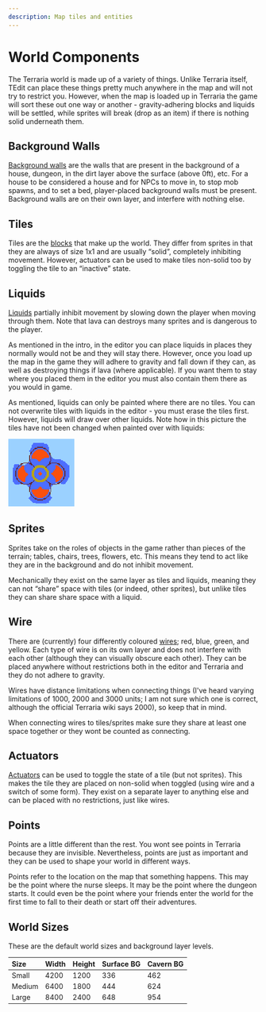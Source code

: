 ```yaml
---
description: Map tiles and entities
---
```


# World Components

The Terraria world is made up of a variety of things. Unlike Terraria itself, TEdit can place these things pretty much anywhere in the map and will not try to restrict you. However, when the map is loaded up in Terraria the game will sort these out one way or another - gravity-adhering blocks and liquids will be settled, while sprites will break \(drop as an item\) if there is nothing solid underneath them.

## Background Walls

[Background walls](http://terraria.gamepedia.com/Wall) are the walls that are present in the background of a house, dungeon, in the dirt layer above the surface \(above 0ft\), etc. For a house to be considered a house and for NPCs to move in, to stop mob spawns, and to set a bed, player-placed background walls must be present. Background walls are on their own layer, and interfere with nothing else.

## Tiles

Tiles are the [blocks](http://terraria.gamepedia.com/Block) that make up the world. They differ from sprites in that they are always of size 1x1 and are usually “solid”, completely inhibiting movement. However, actuators can be used to make tiles non-solid too by toggling the tile to an “inactive” state.

## Liquids

[Liquids](http://terraria.gamepedia.com/Liquids) partially inhibit movement by slowing down the player when moving through them. Note that lava can destroys many sprites and is dangerous to the player.

As mentioned in the intro, in the editor you can place liquids in places they normally would not be and they will stay there. However, once you load up the map in the game they will adhere to gravity and fall down if they can, as well as destroying things if lava \(where applicable\). If you want them to stay where you placed them in the editor you must also contain them there as you would in game.

As mentioned, liquids can only be painted where there are no tiles. You can not overwrite tiles with liquids in the editor - you must erase the tiles first. However, liquids will draw over other liquids. Note how in this picture the tiles have not been changed when painted over with liquids:

![liquid](../.gitbook/assets/tedit_liquid_painting.png)

## Sprites

Sprites take on the roles of objects in the game rather than pieces of the terrain; tables, chairs, trees, flowers, etc. This means they tend to act like they are in the background and do not inhibit movement.

Mechanically they exist on the same layer as tiles and liquids, meaning they can not “share” space with tiles \(or indeed, other sprites\), but unlike tiles they can share share space with a liquid.

## Wire

There are \(currently\) four differently coloured [wires](http://terraria.gamepedia.com/Wire); red, blue, green, and yellow. Each type of wire is on its own layer and does not interfere with each other \(although they can visually obscure each other\). They can be placed anywhere without restrictions both in the editor and Terraria and they do not adhere to gravity.

Wires have distance limitations when connecting things \(I've heard varying limitations of 1000, 2000 and 3000 units; I am not sure which one is correct, although the official Terraria wiki says 2000\), so keep that in mind.

When connecting wires to tiles/sprites make sure they share at least one space together or they wont be counted as connecting.

## Actuators

[Actuators](http://terraria.gamepedia.com/Actuator) can be used to toggle the state of a tile \(but not sprites\). This makes the tile they are placed on non-solid when toggled \(using wire and a switch of some form\). They exist on a separate layer to anything else and can be placed with no restrictions, just like wires.

## Points

Points are a little different than the rest. You wont see points in Terraria because they are invisible. Nevertheless, points are just as important and they can be used to shape your world in different ways.

Points refer to the location on the map that something happens. This may be the point where the nurse sleeps. It may be the point where the dungeon starts. It could even be the point where your friends enter the world for the first time to fall to their death or start off their adventures.

## World Sizes

These are the default world sizes and background layer levels.

| Size | Width | Height | Surface BG | Cavern BG |
| :--- | :--- | :--- | :--- | :--- |
| Small | 4200 | 1200 | 336 | 462 |
| Medium | 6400 | 1800 | 444 | 624 |
| Large | 8400 | 2400 | 648 | 954 |

